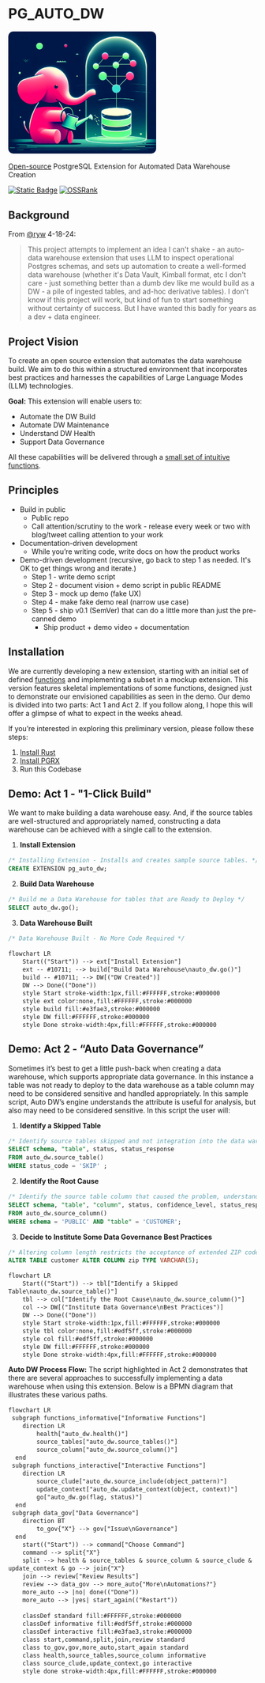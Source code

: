 # PG_AUTO_DW
<img src="https://github.com/tembo-io/pg_auto_dw/blob/d055fdf57d156edcb374c2803dff69d4b6dcc773/resources/PG_AUTO_DW_LOGO.png" alt="LOGO of image" style="border-radius: 10px; width: 300px; height: auto;">

[Open-source](LICENSE) PostgreSQL Extension for Automated Data Warehouse Creation

[![Static Badge](https://img.shields.io/badge/%40tembo-community?logo=slack&label=slack)](https://join.slack.com/t/tembocommunity/shared_invite/zt-277pu7chi-NHtvHWvLhHwyK0Y5Y6vTPw)
[![OSSRank](https://shields.io/endpoint?url=https://ossrank.com/shield/4020)](https://ossrank.com/p/4020)

## Background

From [@ryw](https://github.com/ryw) 4-18-24:

> This project attempts to implement an idea I can't shake - an auto-data warehouse extension that uses LLM to inspect operational Postgres schemas, and sets up automation to create a well-formed data warehouse (whether it's Data Vault, Kimball format, etc I don't care - just something better than a dumb dev like me would build as a DW - a pile of ingested tables, and ad-hoc derivative tables). I don't know if this project will work, but kind of fun to start something without certainty of success. But I have wanted this badly for years as a dev + data engineer.

## Project Vision
To create an open source extension that automates the data warehouse build.  We aim to do this within a structured environment that incorporates best practices and harnesses the capabilities of Large Language Modes (LLM) technologies.

**Goal:** This extension will enable users to: 
- Automate the DW Build
- Automate DW Maintenance  
- Understand DW Health
- Support Data Governance

All these capabilities will be delivered through a [small set of intuitive functions](docs/sql_functions/readme.md).

## Principles
* Build in public
    * Public repo
    * Call attention/scrutiny to the work - release every week or two with blog/tweet calling attention to your work
* Documentation-driven development
    * While you’re writing code, write docs on how the product works
* Demo-driven development (recursive, go back to step 1 as needed. It's OK to get things wrong and iterate.)
    * Step 1 - write demo script
    * Step 2 - document vision + demo script in public README
    * Step 3 - mock up demo (fake UX)
    * Step 4 - make fake demo real (narrow use case)
    * Step 5 - ship v0.1 (SemVer) that can do a little more than just the pre-canned demo
        * Ship product + demo video + documentation

## Installation
We are currently developing a new extension, starting with an initial set of defined [functions](docs/sql_functions/readme.md) and implementing a subset in a mockup extension. This version features skeletal implementations of some functions, designed just to demonstrate our envisioned capabilities as seen in the demo. Our demo is divided into two parts: Act 1 and Act 2.  If you follow along, I hope this will offer a glimpse of what to expect in the weeks ahead.

If you’re interested in exploring this preliminary version, please follow these steps:

1) [Install Rust](https://doc.rust-lang.org/book/ch01-01-installation.html)
2) [Install PGRX](https://github.com/pgcentralfoundation/pgrx)
3) Run this Codebase

## Demo: Act 1 - "1-Click Build"
We want to make building a data warehouse easy.  And, if the source tables are well-structured and appropriately named, constructing a data warehouse can be achieved with a single call to the extension.

1. **Install Extension**
```SQL
/* Installing Extension - Installs and creates sample source tables. */
CREATE EXTENSION pg_auto_dw;
```
2. **Build Data Warehouse**
```SQL
/* Build me a Data Warehouse for tables that are Ready to Deploy */
SELECT auto_dw.go();
```
3. **Data Warehouse Built**
```SQL
/* Data Warehouse Built - No More Code Required */
```

```mermaid
flowchart LR
    Start(("Start")) --> ext["Install Extension"]
    ext -- #10711; --> build["Build Data Warehouse\nauto_dw.go()"]
    build -- #10711; --> DW[("DW Created")]
    DW --> Done(("Done"))
    style Start stroke-width:1px,fill:#FFFFFF,stroke:#000000
    style ext color:none,fill:#FFFFFF,stroke:#000000
    style build fill:#e3fae3,stroke:#000000
    style DW fill:#FFFFFF,stroke:#000000
    style Done stroke-width:4px,fill:#FFFFFF,stroke:#000000
```

## Demo: Act 2 - “Auto Data Governance”
Sometimes it’s best to get a little push-back when creating a data warehouse, which supports appropriate data governance.  In this instance a table was not ready to deploy to the data warehouse as a table column may need to be considered sensitive and handled appropriately.  In this sample script, Auto DW’s engine understands the attribute is useful for analysis, but also may need to be considered sensitive.  In this script the user will:
1) **Identify a Skipped Table**
```SQL
/* Identify source tables skipped and not integration into the data warehouse. */
SELECT schema, "table", status, status_response 
FROM auto_dw.source_table()
WHERE status_code = 'SKIP' ;
```
2) **Identify the Root Cause**
```SQL
/* Identify the source table column that caused the problem, understand the issue, and potential solution. */
SELECT schema, "table", "column", status, confidence_level, status_response
FROM auto_dw.source_column()
WHERE schema = 'PUBLIC' AND "table" = 'CUSTOMER';
```
3) **Decide to Institute Some Data Governance Best Practices**
```SQL
/* Altering column length restricts the acceptance of extended ZIP codes.*/
ALTER TABLE customer ALTER COLUMN zip TYPE VARCHAR(5);
```
```mermaid
flowchart LR
    Start(("Start")) --> tbl["Identify a Skipped Table\nauto_dw.source_table()"]
    tbl --> col["Identify the Root Cause\nauto_dw.source_column()"]
    col --> DW[("Institute Data Governance\nBest Practices")]
    DW --> Done(("Done"))
    style Start stroke-width:1px,fill:#FFFFFF,stroke:#000000
    style tbl color:none,fill:#edf5ff,stroke:#000000
    style col fill:#edf5ff,stroke:#000000
    style DW fill:#FFFFFF,stroke:#000000
    style Done stroke-width:4px,fill:#FFFFFF,stroke:#000000
```
**Auto DW Process Flow:** The script highlighted in Act 2 demonstrates that there are several approaches to successfully implementing a data warehouse when using this extension. Below is a BPMN diagram that illustrates these various paths.
```mermaid
flowchart LR
 subgraph functions_informative["Informative Functions"]
    direction LR
        health["auto_dw.health()"]
        source_tables["auto_dw.source_tables()"]
        source_column["auto_dw.source_column()"]
  end
 subgraph functions_interactive["Interactive Functions"]
    direction LR
        source_clude["auto_dw.source_include(object_pattern)"]
        update_context["auto_dw.update_context(object, context)"]
        go["auto_dw.go(flag, status)"]
  end
 subgraph data_gov["Data Governance"]
    direction BT
        to_gov{"X"} --> gov["Issue\nGovernance"]
  end
    start(("Start")) --> command["Choose Command"]
    command --> split{"X"}
    split --> health & source_tables & source_column & source_clude & update_context & go --> join{"X"}
    join --> review["Review Results"]
    review --> data_gov --> more_auto{"More\nAutomations?"} 
    more_auto --> |no| done(("Done"))
    more_auto --> |yes| start_again(("Restart"))

    classDef standard fill:#FFFFFF,stroke:#000000
    classDef informative fill:#edf5ff,stroke:#000000
    classDef interactive fill:#e3fae3,stroke:#000000
    class start,command,split,join,review standard
    class to_gov,gov,more_auto,start_again standard
    class health,source_tables,source_column informative
    class source_clude,update_context,go interactive
    style done stroke-width:4px,fill:#FFFFFF,stroke:#000000
```
